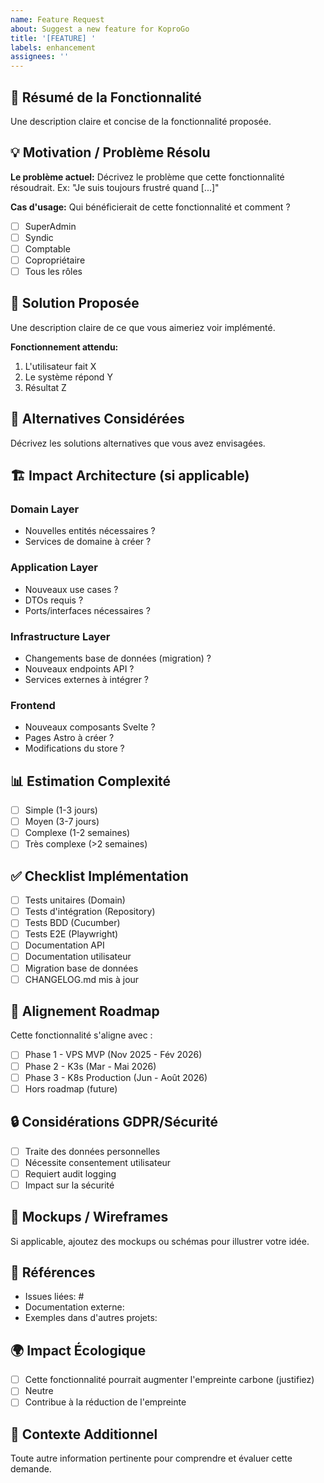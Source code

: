 ```yaml
---
name: Feature Request
about: Suggest a new feature for KoproGo
title: '[FEATURE] '
labels: enhancement
assignees: ''
---
```


## 🚀 Résumé de la Fonctionnalité

Une description claire et concise de la fonctionnalité proposée.

## 💡 Motivation / Problème Résolu

**Le problème actuel:**
Décrivez le problème que cette fonctionnalité résoudrait. Ex: "Je suis toujours frustré quand [...]"

**Cas d'usage:**
Qui bénéficierait de cette fonctionnalité et comment ?
- [ ] SuperAdmin
- [ ] Syndic
- [ ] Comptable
- [ ] Copropriétaire
- [ ] Tous les rôles

## 🎯 Solution Proposée

Une description claire de ce que vous aimeriez voir implémenté.

**Fonctionnement attendu:**
1. L'utilisateur fait X
2. Le système répond Y
3. Résultat Z

## 🔄 Alternatives Considérées

Décrivez les solutions alternatives que vous avez envisagées.

## 🏗️ Impact Architecture (si applicable)

### Domain Layer
- Nouvelles entités nécessaires ?
- Services de domaine à créer ?

### Application Layer
- Nouveaux use cases ?
- DTOs requis ?
- Ports/interfaces nécessaires ?

### Infrastructure Layer
- Changements base de données (migration) ?
- Nouveaux endpoints API ?
- Services externes à intégrer ?

### Frontend
- Nouveaux composants Svelte ?
- Pages Astro à créer ?
- Modifications du store ?

## 📊 Estimation Complexité

- [ ] Simple (1-3 jours)
- [ ] Moyen (3-7 jours)
- [ ] Complexe (1-2 semaines)
- [ ] Très complexe (>2 semaines)

## ✅ Checklist Implémentation

- [ ] Tests unitaires (Domain)
- [ ] Tests d'intégration (Repository)
- [ ] Tests BDD (Cucumber)
- [ ] Tests E2E (Playwright)
- [ ] Documentation API
- [ ] Documentation utilisateur
- [ ] Migration base de données
- [ ] CHANGELOG.md mis à jour

## 🌱 Alignement Roadmap

Cette fonctionnalité s'aligne avec :
- [ ] Phase 1 - VPS MVP (Nov 2025 - Fév 2026)
- [ ] Phase 2 - K3s (Mar - Mai 2026)
- [ ] Phase 3 - K8s Production (Jun - Août 2026)
- [ ] Hors roadmap (future)

## 🔒 Considérations GDPR/Sécurité

- [ ] Traite des données personnelles
- [ ] Nécessite consentement utilisateur
- [ ] Requiert audit logging
- [ ] Impact sur la sécurité

## 📸 Mockups / Wireframes

Si applicable, ajoutez des mockups ou schémas pour illustrer votre idée.

## 🔗 Références

- Issues liées: #
- Documentation externe:
- Exemples dans d'autres projets:

## 🌍 Impact Écologique

- [ ] Cette fonctionnalité pourrait augmenter l'empreinte carbone (justifiez)
- [ ] Neutre
- [ ] Contribue à la réduction de l'empreinte

## 💬 Contexte Additionnel

Toute autre information pertinente pour comprendre et évaluer cette demande.
